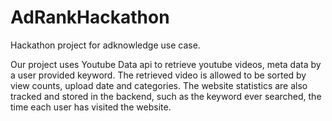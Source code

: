 # AdRankHackathon
Hackathon project for adknowledge use case.

Our project uses Youtube Data api to retrieve youtube videos, meta data by a user provided keyword. The retrieved video is allowed to be sorted by view counts, upload date and categories. The website statistics are also tracked and stored in the backend, such as the keyword ever searched, the time each user has visited the website.  
